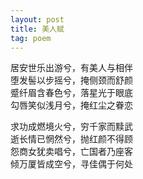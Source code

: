 ```yaml
---
layout: post
title: 美人赋
tag: poem
---
```


居安世乐出游兮，有美人与相伴<br />
堕发髻以步摇兮，掩侧颈而舒颜<br />
蹙纤眉含春色兮，落星光于眼底<br />
勾唇笑似浅月兮，掩红尘之眷恋

求功成燃境火兮，穷千家而黩武<br />
逝长情已惘然兮，抛红颜不得顾<br />
怨商女犹卖唱兮，亡国者乃座客<br />
倾万厦皆成空兮，寻佳偶于何处